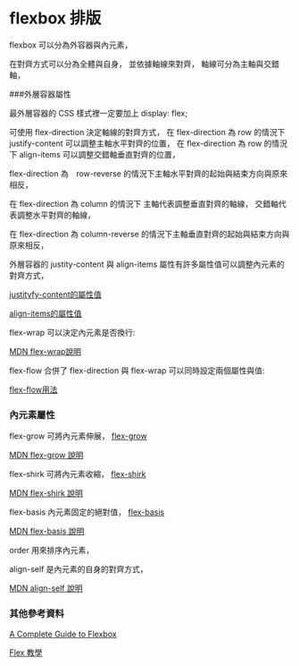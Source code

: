 # flexbox 排版

flexbox 可以分為外容器與內元素，


在對齊方式可以分為全體與自身，
並依據軸線來對齊，
軸線可分為主軸與交錯軸，

###外層容器屬性

最外層容器的 CSS 樣式裡一定要加上 display: flex;

可使用 flex-direction 決定軸線的對齊方式，
在 flex-direction 為 row 的情況下 justify-content 可以調整主軸水平對齊的位置，
在 flex-direction 為 row 的情況下 align-items 可以調整交錯軸垂直對齊的位置，

flex-direction 為　row-reverse 的情況下主軸水平對齊的起始與結束方向與原來相反，

在 flex-direction 為 column 的情況下 主軸代表調整垂直對齊的軸線，
交錯軸代表調整水平對齊的軸線，

在 flex-direction 為 column-reverse 的情況下主軸垂直對齊的起始與結束方向與原來相反，

外層容器的 justity-content 與 align-items 屬性有許多屬性值可以調整內元素的對齊方式，

[justityfy-content的屬性值](https://developer.mozilla.org/en-US/docs/Web/CSS/justify-content)


[align-items的屬性值](https://developer.mozilla.org/en-US/docs/Web/CSS/align-items)


flex-wrap 可以決定內元素是否換行:


[MDN flex-wrap說明](https://developer.mozilla.org/zh-TW/docs/Web/CSS/flex-wrap)

flex-flow 合併了 flex-direction 與 flex-wrap 可以同時設定兩個屬性與值:

[flex-flow用法](https://css-tricks.com/almanac/properties/f/flex-flow/)


### 內元素屬性

flex-grow 可將內元素伸展，
[flex-grow](https://css-tricks.com/almanac/properties/f/flex-grow/)


[MDN flex-grow 說明](https://developer.mozilla.org/en-US/docs/Web/CSS/flex-grow)

flex-shirk 可將內元素收縮，
[flex-shirk](https://css-tricks.com/almanac/properties/f/flex-shrink/)

[MDN flex-shirk 說明](https://developer.mozilla.org/en-US/docs/Web/CSS/flex-shrink)

flex-basis 內元素固定的絕對值，
[flex-basis](https://css-tricks.com/almanac/properties/f/flex-basis/)


[MDN flex-basis 說明](https://developer.mozilla.org/en-US/docs/Web/CSS/flex-basis)

order 用來排序內元素，

align-self 是內元素的自身的對齊方式，

[MDN align-self 說明](https://developer.mozilla.org/en-US/docs/Web/CSS/align-self)

### 其他參考資料


[A Complete Guide to Flexbox](https://css-tricks.com/snippets/css/a-guide-to-flexbox/)

[Flex 教學](https://paper.dropbox.com/doc/Flex-tvaJQP4EtjCMAK0pgnpGt)




























